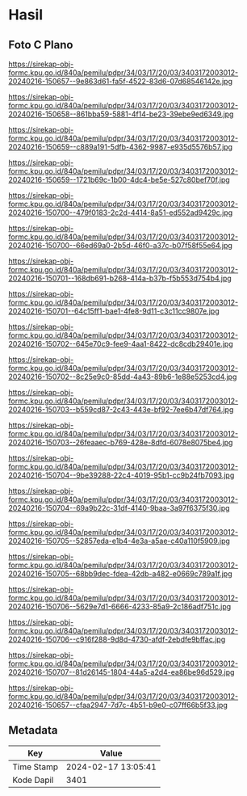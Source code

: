 # Hasil

## Foto C Plano

https://sirekap-obj-formc.kpu.go.id/840a/pemilu/pdpr/34/03/17/20/03/3403172003012-20240216-150657--9e863d61-fa5f-4522-83d6-07d68546142e.jpg

https://sirekap-obj-formc.kpu.go.id/840a/pemilu/pdpr/34/03/17/20/03/3403172003012-20240216-150658--861bba59-5881-4f14-be23-39ebe9ed6349.jpg

https://sirekap-obj-formc.kpu.go.id/840a/pemilu/pdpr/34/03/17/20/03/3403172003012-20240216-150659--c889a191-5dfb-4362-9987-e935d5576b57.jpg

https://sirekap-obj-formc.kpu.go.id/840a/pemilu/pdpr/34/03/17/20/03/3403172003012-20240216-150659--1721b69c-1b00-4dc4-be5e-527c80bef70f.jpg

https://sirekap-obj-formc.kpu.go.id/840a/pemilu/pdpr/34/03/17/20/03/3403172003012-20240216-150700--479f0183-2c2d-4414-8a51-ed552ad9429c.jpg

https://sirekap-obj-formc.kpu.go.id/840a/pemilu/pdpr/34/03/17/20/03/3403172003012-20240216-150700--66ed69a0-2b5d-46f0-a37c-b07f58f55e64.jpg

https://sirekap-obj-formc.kpu.go.id/840a/pemilu/pdpr/34/03/17/20/03/3403172003012-20240216-150701--168db691-b268-414a-b37b-f5b553d754b4.jpg

https://sirekap-obj-formc.kpu.go.id/840a/pemilu/pdpr/34/03/17/20/03/3403172003012-20240216-150701--64c15ff1-bae1-4fe8-9d11-c3c11cc9807e.jpg

https://sirekap-obj-formc.kpu.go.id/840a/pemilu/pdpr/34/03/17/20/03/3403172003012-20240216-150702--645e70c9-fee9-4aa1-8422-dc8cdb29401e.jpg

https://sirekap-obj-formc.kpu.go.id/840a/pemilu/pdpr/34/03/17/20/03/3403172003012-20240216-150702--8c25e9c0-85dd-4a43-89b6-1e88e5253cd4.jpg

https://sirekap-obj-formc.kpu.go.id/840a/pemilu/pdpr/34/03/17/20/03/3403172003012-20240216-150703--b559cd87-2c43-443e-bf92-7ee6b47df764.jpg

https://sirekap-obj-formc.kpu.go.id/840a/pemilu/pdpr/34/03/17/20/03/3403172003012-20240216-150703--26feaaec-b769-428e-8dfd-6078e8075be4.jpg

https://sirekap-obj-formc.kpu.go.id/840a/pemilu/pdpr/34/03/17/20/03/3403172003012-20240216-150704--9be39288-22c4-4019-95b1-cc9b24fb7093.jpg

https://sirekap-obj-formc.kpu.go.id/840a/pemilu/pdpr/34/03/17/20/03/3403172003012-20240216-150704--69a9b22c-31df-4140-9baa-3a97f6375f30.jpg

https://sirekap-obj-formc.kpu.go.id/840a/pemilu/pdpr/34/03/17/20/03/3403172003012-20240216-150705--52857eda-e1b4-4e3a-a5ae-c40a110f5909.jpg

https://sirekap-obj-formc.kpu.go.id/840a/pemilu/pdpr/34/03/17/20/03/3403172003012-20240216-150705--68bb9dec-fdea-42db-a482-e0669c789a1f.jpg

https://sirekap-obj-formc.kpu.go.id/840a/pemilu/pdpr/34/03/17/20/03/3403172003012-20240216-150706--5629e7d1-6666-4233-85a9-2c186adf751c.jpg

https://sirekap-obj-formc.kpu.go.id/840a/pemilu/pdpr/34/03/17/20/03/3403172003012-20240216-150706--c916f288-9d8d-4730-afdf-2ebdfe9bffac.jpg

https://sirekap-obj-formc.kpu.go.id/840a/pemilu/pdpr/34/03/17/20/03/3403172003012-20240216-150707--81d26145-1804-44a5-a2d4-ea86be96d529.jpg

https://sirekap-obj-formc.kpu.go.id/840a/pemilu/pdpr/34/03/17/20/03/3403172003012-20240216-150657--cfaa2947-7d7c-4b51-b9e0-c07ff66b5f33.jpg


## Metadata

| Key        | Value               |
| ---------- | ------------------- |
| Time Stamp | 2024-02-17 13:05:41 |
| Kode Dapil | 3401                |



